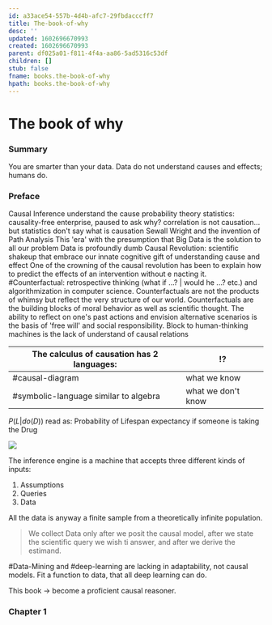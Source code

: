 ```yaml
---
id: a33ace54-557b-4d4b-afc7-29fbdacccff7
title: The-book-of-why
desc: ''
updated: 1602696670993
created: 1602696670993
parent: df025a01-f811-4f4a-aa86-5ad5316c53df
children: []
stub: false
fname: books.the-book-of-why
hpath: books.the-book-of-why
---
```

# The book of why

### Summary

You are smarter than your data. Data do not understand causes and effects; humans do. 

### Preface

Causal Inference
understand the cause
probability theory
statistics: causality-free enterprise, paused to ask why?
correlation is not causation... but statistics don't say what is causation
Sewall Wright and the invention of Path Analysis
This 'era' with the presumption that Big Data is the solution to all our problem
Data is profoundly dumb
Causal Revolution: scientific shakeup that embrace our innate cognitive gift of understanding cause and effect
One of the crowning of the causal revolution has been to explain how to predict the effects of an intervention without e nacting it.
 \#Counterfactual: retrospective thinking (what if ...? | would he ...? etc.) and algorithmization in computer science.
Counterfactuals are not the products of whimsy but reflect the very structure of our world. 
Counterfactuals are the building blocks of moral behavior as well as scientific thought. The ability to reflect on one's past actions and envision alternative scenarios is the basis of 'free will' and social responsibility.
Block to human-thinking machines is the lack of understand of causal relations

| The calculus of causation has 2 languages: | !?                 |
| ------------------------------------------ | ------------------ |
| #causal-diagram                            | what we know       |
| #symbolic-language similar to algebra      | what we don't know |

 $P(L | do(D))$
  read as: Probability of Lifespan expectancy if someone is taking the Drug

  ![](/dendron-template/assets/images/2020-10-14-20-38-19.png)

 The inference engine is a machine that accepts three different kinds of inputs:

1. Assumptions
2. Queries
3. Data

All the data is anyway a finite sample from a theoretically infinite population.

> We collect Data only after we posit the causal model, after we state the scientific query we wish ti answer, and after we derive the estimand.

 \#Data-Mining and #deep-learning are lacking in adaptability, not causal models.
Fit a function to data, that all deep learning can do.

This book -> become a proficient causal reasoner.

### Chapter 1

